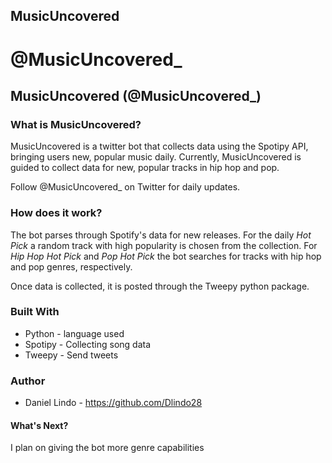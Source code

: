 ## MusicUncovered

@MusicUncovered_ 
=======
## MusicUncovered (@MusicUncovered_)

### What is MusicUncovered?
MusicUncovered is a twitter bot that collects data using the Spotipy API, bringing users new, popular music daily.
Currently, MusicUncovered is guided to collect data for new, popular tracks in hip hop and pop.

Follow @MusicUncovered_ on Twitter for daily updates.

### How does it work?
The bot parses through Spotify's data for new releases. For the daily _Hot Pick_ a random track with high popularity is chosen from the collection. For _Hip Hop Hot Pick_ and _Pop Hot Pick_ the bot searches for tracks with hip hop and pop genres, respectively.

Once data is collected, it is posted through the Tweepy python package.

### Built With
* Python - language used
* Spotipy - Collecting song data
* Tweepy - Send tweets

### Author
* Daniel Lindo - https://github.com/Dlindo28

#### What's Next?
I plan on giving the bot more genre capabilities

